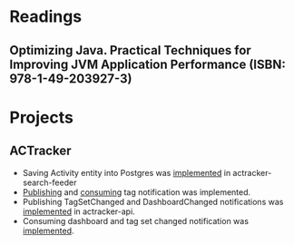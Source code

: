 # Readings

## Optimizing Java. Practical Techniques for Improving JVM Application Performance (ISBN: 978-1-49-203927-3)

# Projects

## ACTracker

- Saving Activity entity into Postgres was [implemented](https://github.com/marcinciapa/actracker-search-feeder/pull/21)
  in actracker-search-feeder
- [Publishing](https://github.com/marcinciapa/actracker-api/pull/106)
  and [consuming](https://github.com/marcinciapa/actracker-search-feeder/pull/22) tag notification was implemented.
- Publishing TagSetChanged and DashboardChanged notifications
  was [implemented](https://github.com/marcinciapa/actracker-api/pull/107) in actracker-api.
- Consuming dashboard and tag set changed notification
  was [implemented](https://github.com/marcinciapa/actracker-search-feeder/pull/23).
